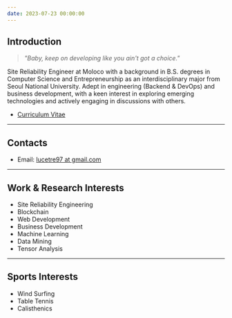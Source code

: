 ```yaml
---
date: 2023-07-23 00:00:00
---
```


## Introduction

> _"Baby, keep on developing like you ain't got a choice."_

Site Reliability Engineer at Moloco with a background in B.S. degrees in Computer Science and Entrepreneurship
as an interdisciplinary major from Seoul National University. Adept in engineering (Backend & DevOps) and
business development, with a keen interest in exploring emerging technologies and actively engaging in discussions
with others.

- [Curriculum Vitae](/cv_sangjun.pdf)

---

## Contacts

- Email: [lucetre97 at gmail.com](mailto:lucetre97@gmail.com)

---

## Work & Research Interests

- Site Reliability Engineering
- Blockchain
- Web Development
- Business Development
- Machine Learning
- Data Mining
- Tensor Analysis

---

## Sports Interests

- Wind Surfing
- Table Tennis
- Calisthenics

